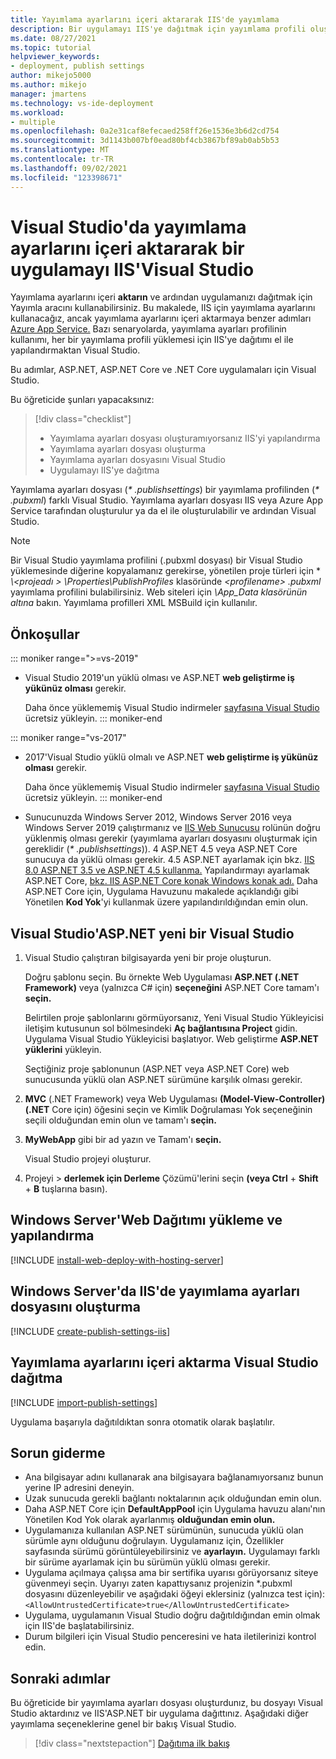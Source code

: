 ```yaml
---
title: Yayımlama ayarlarını içeri aktararak IIS'de yayımlama
description: Bir uygulamayı IIS'ye dağıtmak için yayımlama profili oluşturma Visual Studio içeri aktarma
ms.date: 08/27/2021
ms.topic: tutorial
helpviewer_keywords:
- deployment, publish settings
author: mikejo5000
ms.author: mikejo
manager: jmartens
ms.technology: vs-ide-deployment
ms.workload:
- multiple
ms.openlocfilehash: 0a2e31caf8efecaed258ff26e1536e3b6d2cd754
ms.sourcegitcommit: 3d1143b007bf0ead80bf4cb3867bf89ab0ab5b53
ms.translationtype: MT
ms.contentlocale: tr-TR
ms.lasthandoff: 09/02/2021
ms.locfileid: "123398671"
---
```

# <a name="publish-an-application-to-iis-by-importing-publish-settings-in-visual-studio"></a>Visual Studio'da yayımlama ayarlarını içeri aktararak bir uygulamayı IIS'Visual Studio

Yayımlama ayarlarını içeri **aktarın** ve ardından uygulamanızı dağıtmak için Yayımla aracını kullanabilirsiniz. Bu makalede, IIS için yayımlama ayarlarını kullanacağız, ancak yayımlama ayarlarını içeri aktarmaya benzer adımları [Azure App Service.](../deployment/tutorial-import-publish-settings-azure.md) Bazı senaryolarda, yayımlama ayarları profilinin kullanımı, her bir yayımlama profili yüklemesi için IIS'ye dağıtımı el ile yapılandırmaktan Visual Studio.

Bu adımlar, ASP.NET, ASP.NET Core ve .NET Core uygulamaları için Visual Studio.

Bu öğreticide şunları yapacaksınız:

> [!div class="checklist"]
> * Yayımlama ayarları dosyası oluşturamıyorsanız IIS'yi yapılandırma
> * Yayımlama ayarları dosyası oluşturma
> * Yayımlama ayarları dosyasını Visual Studio
> * Uygulamayı IIS'ye dağıtma

Yayımlama ayarları dosyası (*\* .publishsettings*) bir yayımlama profilinden (*\* .pubxml*) farklı Visual Studio. Yayımlama ayarları dosyası IIS veya Azure App Service tarafından oluşturulur ya da el ile oluşturulabilir ve ardından Visual Studio.

> [!NOTE]
> Bir Visual Studio yayımlama profilini (.pubxml dosyası) bir Visual Studio yüklemesinde diğerine kopyalamanız gerekirse, yönetilen proje türleri için \* *\\<projeadı \> \Properties\PublishProfiles* klasöründe *\<profilename\> .pubxml* yayımlama profilini bulabilirsiniz. Web siteleri için *\App_Data klasörünün altına* bakın. Yayımlama profilleri XML MSBuild için kullanılır.

## <a name="prerequisites"></a>Önkoşullar

::: moniker range=">=vs-2019"

* Visual Studio 2019'un yüklü olması ve ASP.NET **web geliştirme iş yükünüz olması** gerekir.

    Daha önce yüklememiş Visual Studio indirmeler [sayfasına Visual Studio](https://visualstudio.microsoft.com/downloads/) ücretsiz yükleyin.
::: moniker-end

::: moniker range="vs-2017"

* 2017'Visual Studio yüklü olmalı ve ASP.NET **web geliştirme iş yükünüz olması** gerekir.

    Daha önce yüklememiş Visual Studio indirmeler [sayfasına Visual Studio](https://visualstudio.microsoft.com/downloads/) ücretsiz yükleyin.
::: moniker-end

* Sunucunuzda Windows Server 2012, Windows Server 2016 veya Windows Server 2019 çalıştırmanız ve [IIS Web Sunucusu](/iis/get-started/whats-new-in-iis-8/iis-80-using-aspnet-35-and-aspnet-45) rolünün doğru yüklenmiş olması gerekir (yayımlama ayarları dosyasını oluşturmak için gereklidir (*\* .publishsettings*)). 4 ASP.NET 4.5 veya ASP.NET Core sunucuya da yüklü olması gerekir. 4.5 ASP.NET ayarlamak için bkz. [IIS 8.0 ASP.NET 3.5 ve ASP.NET 4.5 kullanma.](/iis/get-started/whats-new-in-iis-8/iis-80-using-aspnet-35-and-aspnet-45) Yapılandırmayı ayarlamak ASP.NET Core, [bkz. IIS ASP.NET Core konak Windows konak adı.](/aspnet/core/publishing/iis?tabs=aspnetcore2x#iis-configuration) Daha ASP.NET Core için, Uygulama Havuzunu makalede açıklandığı gibi Yönetilen **Kod Yok**'yi kullanmak üzere yapılandırıldığından emin olun.

## <a name="create-a-new-aspnet-project-in-visual-studio"></a>Visual Studio'ASP.NET yeni bir Visual Studio

1. Visual Studio çalıştıran bilgisayarda yeni bir proje oluşturun.

    Doğru şablonu seçin. Bu örnekte Web Uygulaması **ASP.NET (.NET Framework)** veya (yalnızca C# için) **seçeneğini** ASP.NET Core tamam'ı **seçin.**

    Belirtilen proje şablonlarını görmüyorsanız, Yeni Visual Studio Yükleyicisi  iletişim kutusunun sol bölmesindeki **Aç bağlantısına Project** gidin. Uygulama Visual Studio Yükleyicisi başlatıyor. Web geliştirme **ASP.NET yüklerini** yükleyin.

    Seçtiğiniz proje şablonunun (ASP.NET veya ASP.NET Core) web sunucusunda yüklü olan ASP.NET sürümüne karşılık olması gerekir.

1. **MVC** (.NET Framework) veya Web Uygulaması **(Model-View-Controller) (.NET** Core için)  öğesini seçin ve Kimlik Doğrulaması Yok seçeneğinin seçili olduğundan emin olun ve tamam'ı **seçin.**

1. **MyWebApp** gibi bir ad yazın ve Tamam'ı **seçin.**

    Visual Studio projeyi oluşturur.

1. Projeyi   >  **derlemek için Derleme** Çözümü'lerini seçin **(veya Ctrl**  +  **Shift**  +  **B** tuşlarına basın).

## <a name="install-and-configure-web-deploy-on-windows-server"></a>Windows Server'Web Dağıtımı yükleme ve yapılandırma

[!INCLUDE [install-web-deploy-with-hosting-server](../deployment/includes/install-web-deploy-with-hosting-server.md)]

## <a name="create-the-publish-settings-file-in-iis-on-windows-server"></a>Windows Server'da IIS'de yayımlama ayarları dosyasını oluşturma

[!INCLUDE [create-publish-settings-iis](../deployment/includes/create-publish-settings-iis.md)]

## <a name="import-the-publish-settings-in-visual-studio-and-deploy"></a>Yayımlama ayarlarını içeri aktarma Visual Studio dağıtma

[!INCLUDE [import-publish-settings](../deployment/includes/import-publish-settings-vs.md)]

Uygulama başarıyla dağıtıldıktan sonra otomatik olarak başlatılır.

## <a name="troubleshooting"></a>Sorun giderme

- Ana bilgisayar adını kullanarak ana bilgisayara bağlanamıyorsanız bunun yerine IP adresini deneyin.
- Uzak sunucuda gerekli bağlantı noktalarının açık olduğundan emin olun.
- Daha ASP.NET Core için **DefaultAppPool** için Uygulama havuzu alanı'nın Yönetilen Kod Yok olarak ayarlanmış **olduğundan emin olun.**
- Uygulamanıza kullanılan ASP.NET sürümünün, sunucuda yüklü olan sürümle aynı olduğunu doğrulayın. Uygulamanız için, Özellikler sayfasında sürümü görüntüleyebilirsiniz ve **ayarlayın.** Uygulamayı farklı bir sürüme ayarlamak için bu sürümün yüklü olması gerekir.
- Uygulama açılmaya çalışsa ama bir sertifika uyarısı görüyorsanız siteye güvenmeyi seçin. Uyarıyı zaten kapattıysanız projenizin *.pubxml dosyasını düzenleyebilir ve aşağıdaki öğeyi eklersiniz (yalnızca test için): `<AllowUntrustedCertificate>true</AllowUntrustedCertificate>`
- Uygulama, uygulamanın Visual Studio doğru dağıtıldığından emin olmak için IIS'de başlatabilirsiniz.
- Durum bilgileri için Visual Studio penceresini ve hata iletilerinizi kontrol edin.

## <a name="next-steps"></a>Sonraki adımlar

Bu öğreticide bir yayımlama ayarları dosyası oluşturdunız, bu dosyayı Visual Studio aktardınız ve IIS'ASP.NET bir uygulama dağıttınız. Aşağıdaki diğer yayımlama seçeneklerine genel bir bakış Visual Studio.

> [!div class="nextstepaction"]
> [Dağıtıma ilk bakış](../deployment/deploying-applications-services-and-components.md)

